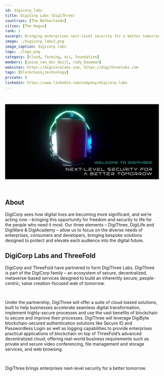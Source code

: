 ```yaml
---
id: digicorp_labs
title: DigiCorp Labs (DigiThree)
countries: [The Netherlands]
cities: [The Hague]
rank: 1
excerpt: Bringing enterprises next-level security for a better tomorrow.
image: ./digicorp_labs2.png
image_caption: digicorp labs
logo: ./logo.png
category: [cloud, farming, aci, foundation]
members: [jozua_van_der_deijl, rudy_bouwman]
websites: https://digicorplabs.com, https://digithreelabs.com
tags: [blockchain,technology]
private: 0
linkedin: https://www.linkedin.com/company/digicorp-labs
---
```


<br/>

![digicorp](./digicorp_labs.png)

<br/>

## About

DigiCorp sees how digital lives are becoming more significant, and we’re acting now – bringing this opportunity for freedom and security to life for the people who need it most. Our three elements – DigiThree, DigiLife and DigiWare & DigiAcademy – allow us to focus on the diverse needs of enterprises, consumers and developers, bringing bespoke solutions designed to protect and elevate each audience into the digital future.

## DigiCorp Labs and ThreeFold

DigiCorp and ThreeFold have partnered to form DigiThree Labs. DigiThree is part of the DigiCorp family – an ecosystem of secure, decentralized, metaverse-based services designed to build an inherently secure, people-centric, value creation-focused web of tomorrow.

<br/>

Under the partnership, DigiThree will offer a suite of cloud-based solutions, built to help businesses accelerate seamless digital transformation, implement highly-secure processes and use the vast benefits of blockchain to secure and improve their processes. DigiThree will leverage DigiByte blockchain-secured authentication solutions like Secure ID and Passwordless Login as well as logging capabilities to provide enterprises practical applications of blockchain on top of ThreeFold’s advanced decentralized cloud, offering real-world business requirements such as private and secure video conferencing, file management and storage services, and web browsing.

<br/>

DigiThree brings enterprises next-level security for a better tomorrow.